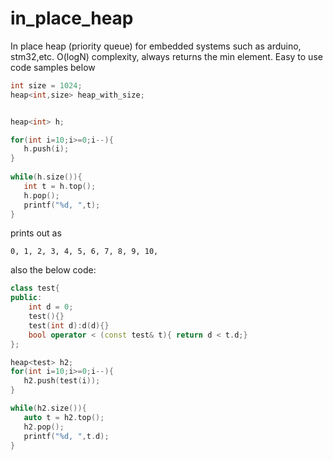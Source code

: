 # in_place_heap
In place heap (priority queue) for embedded systems such as arduino, stm32,etc. O(logN) complexity, always returns the min element.
Easy to use code samples below
```c++
int size = 1024;
heap<int,size> heap_with_size;
```
```c++

heap<int> h;

for(int i=10;i>=0;i--){
   h.push(i);
}
    
while(h.size()){
   int t = h.top();
   h.pop();
   printf("%d, ",t);
}
```
prints out as 
```
0, 1, 2, 3, 4, 5, 6, 7, 8, 9, 10,
```
also the below code:
```c++
class test{
public:
    int d = 0;
    test(){}
    test(int d):d(d){}
    bool operator < (const test& t){ return d < t.d;}
};

heap<test> h2;
for(int i=10;i>=0;i--){
   h2.push(test(i));
}

while(h2.size()){
   auto t = h2.top();
   h2.pop();
   printf("%d, ",t.d);
}
```
